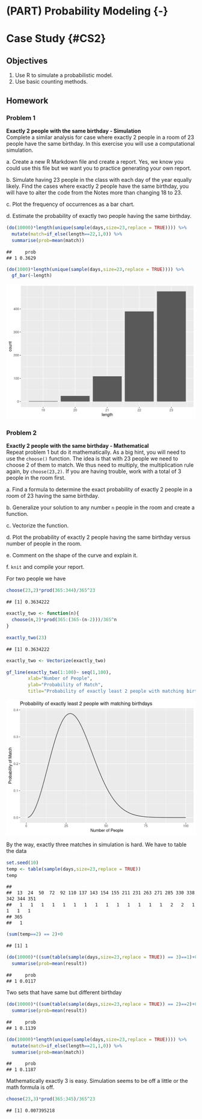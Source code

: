 # (PART) Probability Modeling {-} 

# Case Study {#CS2}


## Objectives

1) Use R to simulate a probabilistic model.  
2) Use basic counting methods.




## Homework

### Problem 1  

**Exactly 2 people with the same birthday - Simulation**  
Complete a similar analysis for case where exactly 2 people in a room of 23 people have the same birthday. In this exercise you will use a computational simulation.

a. Create a new R Markdown file and create a report. Yes, we know you could use this file but we want you to practice generating your own report.

b. Simulate having 23 people in the class with each day of the year equally likely. Find the cases where exactly 2 people have the same birthday, you will have to alter the code from the Notes more than changing 18 to 23.

c. Plot the frequency of occurrences as a bar chart.
  
d. Estimate the probability of exactly two people having the same birthday.



```r
(do(10000)*length(unique(sample(days,size=23,replace = TRUE)))) %>%
  mutate(match=if_else(length==22,1,0)) %>%
  summarise(prob=mean(match))
```

```
##     prob
## 1 0.3629
```



```r
(do(1000)*length(unique(sample(days,size=23,replace = TRUE)))) %>%
  gf_bar(~length)
```

<img src="07-Probability-Case-Study-Solution_files/figure-html/unnamed-chunk-3-1.png" width="672" />

### Problem 2  

**Exactly 2 people with the same birthday - Mathematical**   
Repeat problem 1 but do it mathematically. As a big hint, you will need to use the `choose()` function. The idea is that with 23 people we need to choose 2 of them to match. We thus need to multiply, the multiplication rule again, by `choose(23,2)`. If you are having trouble, work with a total of 3 people in the room first.

a. Find a formula to determine the exact probability of exactly 2 people in a room of 23 having the same birthday.

b. Generalize your solution to any number `n` people in the room and create a function. 
  
c. Vectorize the function.

d. Plot the probability of exactly 2 people having the same birthday versus number of people in the room.
  
e. Comment on the shape of the curve and explain it.
  
f. `knit` and compile your report.

For two people we have


```r
choose(23,2)*prod(365:344)/365^23
```

```
## [1] 0.3634222
```


```r
exactly_two <- function(n){
  choose(n,2)*prod(365:(365-(n-2)))/365^n
}
```


```r
exactly_two(23)
```

```
## [1] 0.3634222
```


```r
exactly_two <- Vectorize(exactly_two)
```


```r
gf_line(exactly_two(1:100)~ seq(1,100),
        xlab="Number of People",
        ylab="Probability of Match",
        title="Probability of exactly least 2 people with matching birthdays")
```

<img src="07-Probability-Case-Study-Solution_files/figure-html/unnamed-chunk-8-1.png" width="672" />


By the way, exactly three matches in simulation is hard. We have to table the data 


```r
set.seed(10)
temp <- table(sample(days,size=23,replace = TRUE))
temp
```

```
## 
##  13  24  50  72  92 110 137 143 154 155 211 231 263 271 285 330 338 342 344 351 
##   1   1   1   1   1   1   1   1   1   1   1   1   1   1   2   2   1   1   1   1 
## 365 
##   1
```


```r
(sum(temp==2) == 2)+0
```

```
## [1] 1
```



```r
(do(10000)*((sum(table(sample(days,size=23,replace = TRUE)) == 3)==1)+0)) %>%
  summarise(prob=mean(result))
```

```
##     prob
## 1 0.0117
```

Two sets that have same but different birthday


```r
(do(10000)*((sum(table(sample(days,size=23,replace = TRUE)) == 2)==2)+0)) %>%
  summarise(prob=mean(result))
```

```
##     prob
## 1 0.1139
```


```r
(do(10000)*length(unique(sample(days,size=23,replace = TRUE)))) %>%
  mutate(match=if_else(length==21,1,0)) %>%
  summarise(prob=mean(match))
```

```
##     prob
## 1 0.1187
```

Mathematically exactly 3 is easy. Simulation seems to be off a little or the math formula is off.



```r
choose(23,3)*prod(365:345)/365^23
```

```
## [1] 0.007395218
```


